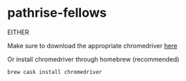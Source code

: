 # pathrise-fellows

EITHER 

Make sure to download the appropriate chromedriver [here](https://chromedriver.chromium.org/downloads)

Or install chromedriver through homebrew (recommended) 

`brew cask install chromedriver`
